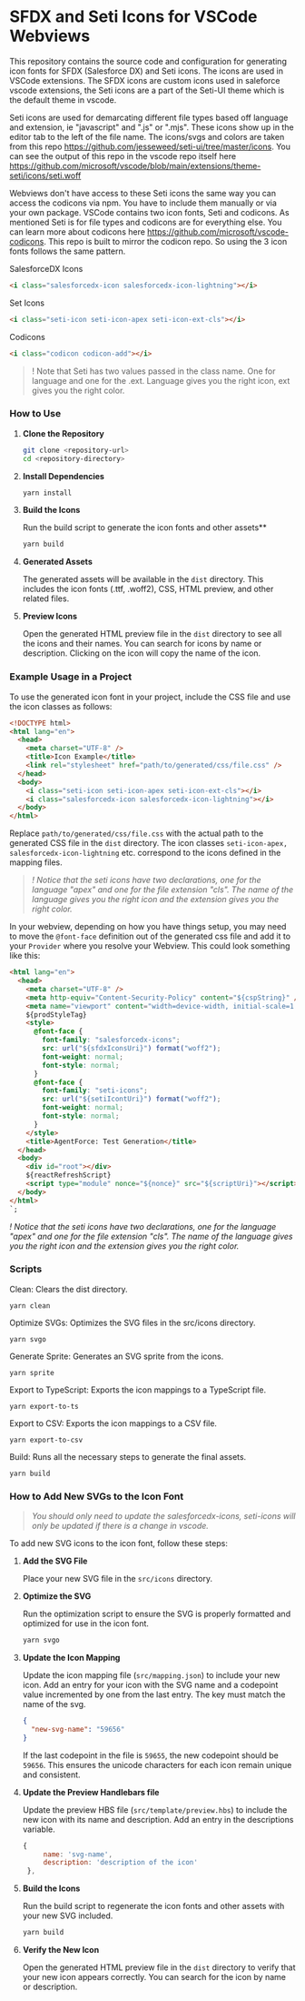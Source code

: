 # SFDX and Seti Icons for VSCode Webviews

This repository contains the source code and configuration for generating icon fonts for SFDX (Salesforce DX) and Seti icons. The icons are used in VSCode extensions. The SFDX icons are custom icons used in saleforce vscode extensions, the Seti icons are a part of the Seti-UI theme which is the default theme in vscode.

Seti icons are used for demarcating different file types based off language and extension, ie "javascript" and ".js" or ".mjs". These icons show up in the editor tab to the left of the file name. The icons/svgs and colors are taken from this repo https://github.com/jesseweed/seti-ui/tree/master/icons. You can see the output of this repo in the vscode repo itself here https://github.com/microsoft/vscode/blob/main/extensions/theme-seti/icons/seti.woff

Webviews don't have access to these Seti icons the same way you can access the codicons via npm. You have to include them manually or via your own package. VSCode contains two icon fonts, Seti and codicons. As mentioned Seti is for file types and codicons are for everything else. You can learn more about codicons here https://github.com/microsoft/vscode-codicons. This repo is built to mirror the codicon repo. So using the 3 icon fonts follows the same pattern.

SalesforceDX Icons

```html
<i class="salesforcedx-icon salesforcedx-icon-lightning"></i>
```

Set Icons

```html
<i class="seti-icon seti-icon-apex seti-icon-ext-cls"></i>
```

Codicons

```html
<i class="codicon codicon-add"></i>
```

> ! Note that Seti has two values passed in the class name. One for language and one for the .ext. Language gives you the right icon, ext gives you the right color.

### How to Use

1. **Clone the Repository**

   ```sh
   git clone <repository-url>
   cd <repository-directory>
   ```

2. **Install Dependencies**

   ```sh
   yarn install
   ```

3. **Build the Icons**

   Run the build script to generate the icon fonts and other assets\*\*

   ```sh
   yarn build
   ```

4. **Generated Assets**

   The generated assets will be available in the `dist` directory. This includes the icon fonts (.ttf, .woff2), CSS, HTML preview, and other related files.

5. **Preview Icons**

   Open the generated HTML preview file in the `dist` directory to see all the icons and their names. You can search for icons by name or description. Clicking on the icon will copy the name of the icon.

### Example Usage in a Project

To use the generated icon font in your project, include the CSS file and use the icon classes as follows:

```html
<!DOCTYPE html>
<html lang="en">
  <head>
    <meta charset="UTF-8" />
    <title>Icon Example</title>
    <link rel="stylesheet" href="path/to/generated/css/file.css" />
  </head>
  <body>
    <i class="seti-icon seti-icon-apex seti-icon-ext-cls"></i>
    <i class="salesforcedx-icon salesforcedx-icon-lightning"></i>
  </body>
</html>
```

Replace `path/to/generated/css/file.css` with the actual path to the generated CSS file in the `dist` directory. The icon classes `seti-icon-apex, salesforcedx-icon-lightning` etc. correspond to the icons defined in the mapping files.

> _! Notice that the seti icons have two declarations, one for the language "apex" and one for the file extension "cls". The name of the language gives you the right icon and the extension gives you the right color._

In your webview, depending on how you have things setup, you may need to move the `@font-face` definition out of the generated css file and add it to your `Provider` where you resolve your Webview. This could look something like this:

```html
<html lang="en">
  <head>
    <meta charset="UTF-8" />
    <meta http-equiv="Content-Security-Policy" content="${cspString}" />
    <meta name="viewport" content="width=device-width, initial-scale=1.0" />
    ${prodStyleTag}
    <style>
      @font-face {
        font-family: "salesforcedx-icons";
        src: url("${sfdxIconsUri}") format("woff2");
        font-weight: normal;
        font-style: normal;
      }
      @font-face {
        font-family: "seti-icons";
        src: url("${setiIcontUri}") format("woff2");
        font-weight: normal;
        font-style: normal;
      }
    </style>
    <title>AgentForce: Test Generation</title>
  </head>
  <body>
    <div id="root"></div>
    ${reactRefreshScript}
    <script type="module" nonce="${nonce}" src="${scriptUri}"></script>
  </body>
</html>
`;
```

_! Notice that the seti icons have two declarations, one for the language "apex" and one for the file extension "cls". The name of the language gives you the right icon and the extension gives you the right color._

### Scripts

Clean: Clears the dist directory.

```
yarn clean
```

Optimize SVGs: Optimizes the SVG files in the src/icons directory.

```
yarn svgo
```

Generate Sprite: Generates an SVG sprite from the icons.

```
yarn sprite
```

Export to TypeScript: Exports the icon mappings to a TypeScript file.

```
yarn export-to-ts
```

Export to CSV: Exports the icon mappings to a CSV file.

```
yarn export-to-csv
```

Build: Runs all the necessary steps to generate the final assets.

```
yarn build
```

### How to Add New SVGs to the Icon Font

> _You should only need to update the salesforcedx-icons, seti-icons will only be updated if there is a change in vscode._

To add new SVG icons to the icon font, follow these steps:

1. **Add the SVG File**

   Place your new SVG file in the `src/icons` directory.

2. **Optimize the SVG**

   Run the optimization script to ensure the SVG is properly formatted and optimized for use in the icon font.

   ```sh
   yarn svgo
   ```

3. **Update the Icon Mapping**

   Update the icon mapping file (`src/mapping.json`) to include your new icon. Add an entry for your icon with the SVG name and a codepoint value incremented by one from the last entry. The key must match the name of the svg.

   ```json
   {
     "new-svg-name": "59656"
   }
   ```

   If the last codepoint in the file is `59655`, the new codepoint should be `59656`. This ensures the unicode characters for each icon remain unique and consistent.

4. **Update the Preview Handlebars file**

   Update the preview HBS file (`src/template/preview.hbs`) to include the new icon with its name and description. Add an entry in the descriptions variable.

   ```js
   {
        name: 'svg-name',
        description: 'description of the icon'
    },
   ```

5. **Build the Icons**

   Run the build script to regenerate the icon fonts and other assets with your new SVG included.

   ```sh
   yarn build
   ```

6. **Verify the New Icon**

   Open the generated HTML preview file in the `dist` directory to verify that your new icon appears correctly. You can search for the icon by name or description.
